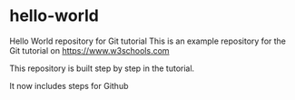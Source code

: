 # hello-world
Hello World repository for Git tutorial
This is an example repository for the Git tutorial on
https://www.w3schools.com

This repository is built step by step in the tutorial.

It now includes steps for Github
